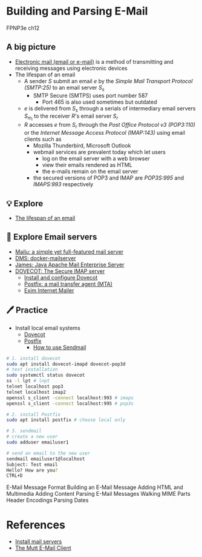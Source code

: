 #  Building and Parsing E-Mail 
FPNP3e ch12


A big picture
---
- [Electronic mail (email or e-mail)](https://en.wikipedia.org/wiki/Email) is a method of transmitting and receiving messages using electronic devices
- The lifespan of an email
  - A sender $S$ submit an email $e$ by the *Simple Mail Transport Protocol (SMTP:25)* to an email server $S_s$
    - SMTP Secure (SMTPS) uses port number 587
      - Port 465 is also used sometimes but outdated
  - $e$ is delivered from $S_s$ through a serials of intermediary email servers $S_{m_i}$ to the receiver $R$'s email server $S_r$
  - $R$ accesses $e$ from $S_r$ through the *Post Office Protocol v3 (POP3:110)* or the *Internet Message Access Protocol (IMAP:143)* using email clients such as
    - Mozilla Thunderbird, Microsoft Outlook
    - webmail services are prevalent today which let users
      - log on the email server with a web browser 
      - view their emails rendered as HTML 
      - the e-mails remain on the email server
    - the secured versions of POP3 and IMAP are *POP3S:995* and *IMAPS:993* respectively


💡 Explore
---
- [The lifespan of an email](https://en.wikipedia.org/wiki/Email)



🔭 Explore Email servers
---
- [Mailu: a simple yet full-featured mail server](https://mailu.io/)
- [DMS: docker-mailserver](https://docker-mailserver.github.io/docker-mailserver/latest/)
- [James: Java Apache Mail Enterprise Server](https://james.apache.org/)
- [DOVECOT: The Secure IMAP server](https://www.dovecot.org/)
  - [Install and configure Dovecot](https://ubuntu.com/server/docs/mail-dovecot)
  - [Postfix: a mail transfer agent (MTA) ](https://www.postfix.org/)
  - [Exim Internet Mailer](https://www.exim.org/)


🖊️ Practice
---
- Install local email systems
  - [Dovecot](https://help.ubuntu.com/community/Dovecot)
  - [Postfix](https://ubuntu.com/server/docs/mail-postfix)
    - [How to use Sendmail](https://help.dreamhost.com/hc/en-us/articles/216687518-How-to-use-Sendmail)

```bash
# 1. install dovecot
sudo apt install dovecot-imapd dovecot-pop3d
# test installation
sudo systemctl status dovecot
ss -l lpt # lnpt
telnet localhost pop3
telnet localhost imap2
openssl s_client -connect localhost:993 # imaps
openssl s_client -connect localhost:995 # pop3s

# 2. install Postfix
sudo apt install postfix # choose local only

# 3. sendmail
# create a new user
sudo adduser emailuser1

# send an email to the new user
sendmail emailuser1@localhost
Subject: Test email
Hello? How are you?
CTRL+D
```




E-Mail Message Format 
Building an E-Mail Message 
Adding HTML and Multimedia 
Adding Content 
Parsing E-Mail Messages 
Walking MIME Parts 
Header Encodings 
Parsing Dates 

# References
- [Install mail servers](https://www.server-world.info/en/note?os=Ubuntu_22.04&p=mail&f=1)
- [The Mutt E-Mail Client](http://www.mutt.org/)